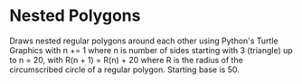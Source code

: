 # Nested Polygons

Draws nested regular polygons around each other using Python's Turtle Graphics with n += 1 where n is number of sides starting with 3 (triangle) up to n = 20,  with R(n + 1) = R(n) + 20 where R is the radius of the circumscribed circle of a regular polygon. Starting base is 50.
